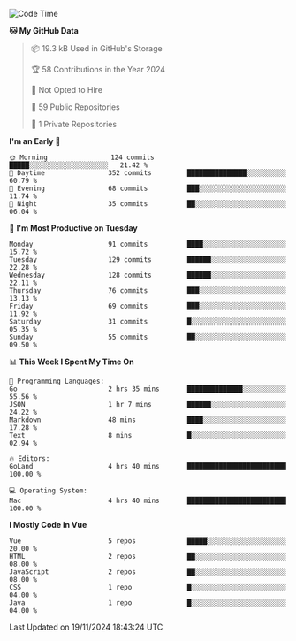 <!--START_SECTION:waka-->
![Code Time](http://img.shields.io/badge/Code%20Time-1%2C332%20hrs%207%20mins-blue)

**🐱 My GitHub Data** 

> 📦 19.3 kB Used in GitHub's Storage 
 > 
> 🏆 58 Contributions in the Year 2024
 > 
> 🚫 Not Opted to Hire
 > 
> 📜 59 Public Repositories 
 > 
> 🔑 1 Private Repositories 
 > 
**I'm an Early 🐤** 

```text
🌞 Morning                124 commits         █████░░░░░░░░░░░░░░░░░░░░   21.42 % 
🌆 Daytime                352 commits         ███████████████░░░░░░░░░░   60.79 % 
🌃 Evening                68 commits          ███░░░░░░░░░░░░░░░░░░░░░░   11.74 % 
🌙 Night                  35 commits          ██░░░░░░░░░░░░░░░░░░░░░░░   06.04 % 
```
📅 **I'm Most Productive on Tuesday** 

```text
Monday                   91 commits          ████░░░░░░░░░░░░░░░░░░░░░   15.72 % 
Tuesday                  129 commits         ██████░░░░░░░░░░░░░░░░░░░   22.28 % 
Wednesday                128 commits         ██████░░░░░░░░░░░░░░░░░░░   22.11 % 
Thursday                 76 commits          ███░░░░░░░░░░░░░░░░░░░░░░   13.13 % 
Friday                   69 commits          ███░░░░░░░░░░░░░░░░░░░░░░   11.92 % 
Saturday                 31 commits          █░░░░░░░░░░░░░░░░░░░░░░░░   05.35 % 
Sunday                   55 commits          ██░░░░░░░░░░░░░░░░░░░░░░░   09.50 % 
```


📊 **This Week I Spent My Time On** 

```text
💬 Programming Languages: 
Go                       2 hrs 35 mins       ██████████████░░░░░░░░░░░   55.56 % 
JSON                     1 hr 7 mins         ██████░░░░░░░░░░░░░░░░░░░   24.22 % 
Markdown                 48 mins             ████░░░░░░░░░░░░░░░░░░░░░   17.28 % 
Text                     8 mins              █░░░░░░░░░░░░░░░░░░░░░░░░   02.94 % 

🔥 Editors: 
GoLand                   4 hrs 40 mins       █████████████████████████   100.00 % 

💻 Operating System: 
Mac                      4 hrs 40 mins       █████████████████████████   100.00 % 
```

**I Mostly Code in Vue** 

```text
Vue                      5 repos             █████░░░░░░░░░░░░░░░░░░░░   20.00 % 
HTML                     2 repos             ██░░░░░░░░░░░░░░░░░░░░░░░   08.00 % 
JavaScript               2 repos             ██░░░░░░░░░░░░░░░░░░░░░░░   08.00 % 
CSS                      1 repo              █░░░░░░░░░░░░░░░░░░░░░░░░   04.00 % 
Java                     1 repo              █░░░░░░░░░░░░░░░░░░░░░░░░   04.00 % 
```




 Last Updated on 19/11/2024 18:43:24 UTC
<!--END_SECTION:waka-->
